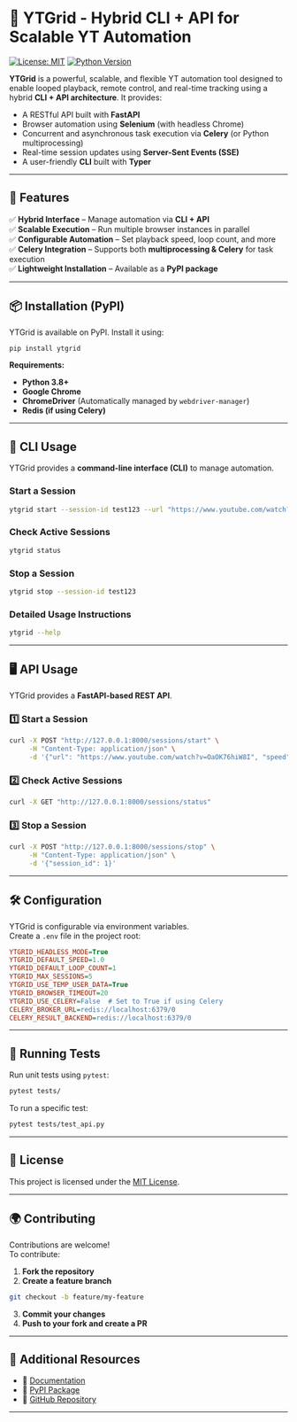 # 🎥 YTGrid - Hybrid CLI + API for Scalable YT Automation

[![License: MIT](https://img.shields.io/badge/License-MIT-blue.svg)](https://opensource.org/licenses/MIT)
[![Python Version](https://img.shields.io/badge/python-3.8%2B-blue)](https://www.python.org/)


**YTGrid** is a powerful, scalable, and flexible YT automation tool designed to enable looped playback, remote control, and real-time tracking using a hybrid **CLI + API architecture**. It provides:

- A RESTful API built with **FastAPI**
- Browser automation using **Selenium** (with headless Chrome)
- Concurrent and asynchronous task execution via **Celery** (or Python multiprocessing)
- Real-time session updates using **Server-Sent Events (SSE)**
- A user-friendly **CLI** built with **Typer**

---

## **📌 Features**
✅ **Hybrid Interface** – Manage automation via **CLI + API**  
✅ **Scalable Execution** – Run multiple browser instances in parallel  
✅ **Configurable Automation** – Set playback speed, loop count, and more  
✅ **Celery Integration** – Supports both **multiprocessing & Celery** for task execution  
✅ **Lightweight Installation** – Available as a **PyPI package**  

---

## **📦 Installation (PyPI)**
YTGrid is available on PyPI. Install it using:
```bash
pip install ytgrid
```

**Requirements:**
- **Python 3.8+**
- **Google Chrome**
- **ChromeDriver** (Automatically managed by `webdriver-manager`)
- **Redis (if using Celery)**

---

## **🚀 CLI Usage**
YTGrid provides a **command-line interface (CLI)** to manage automation.

### **Start a Session**
```bash
ytgrid start --session-id test123 --url "https://www.youtube.com/watch?v=UXFBUZEpnrc" --speed 1.5 --loops 3
```

### **Check Active Sessions**
```bash
ytgrid status
```

### **Stop a Session**
```bash
ytgrid stop --session-id test123
```

### **Detailed Usage Instructions**
```bash
ytgrid --help
```

---

## **🖥️ API Usage**
YTGrid provides a **FastAPI-based REST API**.

### **1️⃣ Start a Session**
```bash
curl -X POST "http://127.0.0.1:8000/sessions/start" \
     -H "Content-Type: application/json" \
     -d '{"url": "https://www.youtube.com/watch?v=OaOK76hiW8I", "speed": 1.5, "loop_count": 3}'
```

### **2️⃣ Check Active Sessions**
```bash
curl -X GET "http://127.0.0.1:8000/sessions/status"
```

### **3️⃣ Stop a Session**
```bash
curl -X POST "http://127.0.0.1:8000/sessions/stop" \
     -H "Content-Type: application/json" \
     -d '{"session_id": 1}'
```

---

## **🛠️ Configuration**
YTGrid is configurable via environment variables.  
Create a `.env` file in the project root:

```ini
YTGRID_HEADLESS_MODE=True
YTGRID_DEFAULT_SPEED=1.0
YTGRID_DEFAULT_LOOP_COUNT=1
YTGRID_MAX_SESSIONS=5
YTGRID_USE_TEMP_USER_DATA=True
YTGRID_BROWSER_TIMEOUT=20
YTGRID_USE_CELERY=False  # Set to True if using Celery
CELERY_BROKER_URL=redis://localhost:6379/0
CELERY_RESULT_BACKEND=redis://localhost:6379/0
```

---

## **🧪 Running Tests**
Run unit tests using `pytest`:
```bash
pytest tests/
```

To run a specific test:
```bash
pytest tests/test_api.py
```

---

## **📜 License**
This project is licensed under the [MIT License](LICENSE).

---

## **🌍 Contributing**
Contributions are welcome!  
To contribute:
1. **Fork the repository**
2. **Create a feature branch**
```bash
git checkout -b feature/my-feature
```
3. **Commit your changes**  
4. **Push to your fork and create a PR**

---

## **📖 Additional Resources**
- 📄 [Documentation](https://github.com/sandy-sp/ytgrid/README.md)  
- 🐍 [PyPI Package](https://pypi.org/project/ytgrid/)  
- 🚀 [GitHub Repository](https://github.com/sandy-sp/ytgrid/)  

---